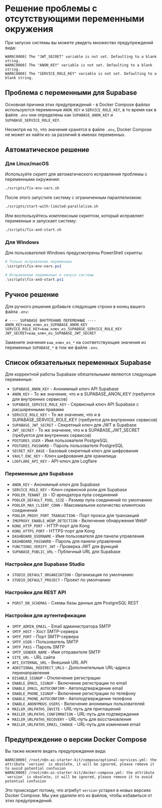 # Решение проблемы с отсутствующими переменными окружения

При запуске системы вы можете увидеть множество предупреждений вида:

```
WARN[0000] The "JWT_SECRET" variable is not set. Defaulting to a blank string.
WARN[0000] The "ANON_KEY" variable is not set. Defaulting to a blank string.
WARN[0000] The "SERVICE_ROLE_KEY" variable is not set. Defaulting to a blank string.
```

## Проблема с переменными для Supabase

Основная причина этих предупреждений - в Docker Compose файлах используются переменные `ANON_KEY` и `SERVICE_ROLE_KEY`, в то время как в файле `.env` они определены как `SUPABASE_ANON_KEY` и `SUPABASE_SERVICE_ROLE_KEY`. 

Несмотря на то, что значения хранятся в файле `.env`, Docker Compose не может их найти из-за различий в именах переменных.

## Автоматическое решение

### Для Linux/macOS

Используйте скрипт для автоматического исправления проблемы с переменными окружения:

```bash
./scripts/fix-env-vars.sh
```

После этого запустите систему с ограниченным параллелизмом:

```bash
./scripts/start-with-limited-parallelism.sh
```

Или воспользуйтесь комплексным скриптом, который исправляет переменные и запускает систему:

```bash
./scripts/fix-and-start.sh
```

### Для Windows

Для пользователей Windows предусмотрены PowerShell скрипты:

```powershell
# Только исправление переменных
.\scripts\fix-env-vars.ps1

# Исправление переменных и запуск системы
.\scripts\fix-and-start.ps1
```

## Ручное решение

Для ручного решения добавьте следующие строки в конец вашего файла `.env`:

```
# ---- SUPABASE ВНУТРЕННИЕ ПЕРЕМЕННЫЕ ----
ANON_KEY=ваш_ключ_из_SUPABASE_ANON_KEY
SERVICE_ROLE_KEY=ваш_ключ_из_SUPABASE_SERVICE_ROLE_KEY
JWT_SECRET=ваш_ключ_из_SUPABASE_JWT_SECRET
```

Замените значения `ваш_ключ_из_*` на соответствующие значения из переменных `SUPABASE_*` в том же файле `.env`.

## Список обязательных переменных Supabase

Для корректной работы Supabase обязательными являются следующие переменные:

- `SUPABASE_ANON_KEY` - Анонимный ключ API Supabase
- `ANON_KEY` - То же значение, что и в SUPABASE_ANON_KEY (требуется для внутренних сервисов)
- `SUPABASE_SERVICE_ROLE_KEY` - Сервисный ключ API Supabase с расширенными правами
- `SERVICE_ROLE_KEY` - То же значение, что и в SUPABASE_SERVICE_ROLE_KEY (требуется для внутренних сервисов)
- `SUPABASE_JWT_SECRET` - Секретный ключ для JWT в Supabase
- `JWT_SECRET` - То же значение, что и в SUPABASE_JWT_SECRET (требуется для внутренних сервисов)
- `POSTGRES_USER` - Имя пользователя PostgreSQL
- `POSTGRES_PASSWORD` - Пароль пользователя PostgreSQL
- `SECRET_KEY_BASE` - Базовый секретный ключ для шифрования
- `VAULT_ENC_KEY` - Ключ шифрования для хранилища
- `LOGFLARE_API_KEY` - API-ключ для Logflare

### Переменные для Supabase
- `ANON_KEY` - Анонимный ключ для Supabase
- `SERVICE_ROLE_KEY` - Ключ сервисной роли для Supabase
- `POOLER_TENANT_ID` - ID арендатора пула соединений
- `POOLER_DEFAULT_POOL_SIZE` - Размер пула соединений по умолчанию
- `POOLER_MAX_CLIENT_CONN` - Максимальное количество клиентских соединений
- `POOLER_PROXY_PORT_TRANSACTION` - Порт прокси для транзакций
- `IMGPROXY_ENABLE_WEBP_DETECTION` - Включение обнаружения WebP
- `KONG_HTTP_PORT` - HTTP-порт для Kong
- `KONG_HTTPS_PORT` - HTTPS-порт для Kong
- `DASHBOARD_USERNAME` - Имя пользователя для панели управления
- `DASHBOARD_PASSWORD` - Пароль для панели управления
- `FUNCTIONS_VERIFY_JWT` - Проверка JWT для функций
- `SUPABASE_PUBLIC_URL` - Публичный URL для Supabase

### Настройки для Supabase Studio
- `STUDIO_DEFAULT_ORGANIZATION` - Организация по умолчанию
- `STUDIO_DEFAULT_PROJECT` - Проект по умолчанию

### Настройки для REST API
- `PGRST_DB_SCHEMAS` - Схемы базы данных для PostgreSQL REST

### Настройки для аутентификации
- `SMTP_ADMIN_EMAIL` - Email администратора SMTP
- `SMTP_HOST` - Хост SMTP-сервера
- `SMTP_PORT` - Порт SMTP-сервера
- `SMTP_USER` - Пользователь SMTP
- `SMTP_PASS` - Пароль SMTP
- `SMTP_SENDER_NAME` - Имя отправителя SMTP
- `SITE_URL` - URL сайта
- `API_EXTERNAL_URL` - Внешний URL API
- `ADDITIONAL_REDIRECT_URLS` - Дополнительные URL-адреса перенаправления
- `DISABLE_SIGNUP` - Отключение регистрации
- `ENABLE_EMAIL_SIGNUP` - Включение регистрации по email
- `ENABLE_EMAIL_AUTOCONFIRM` - Автоподтверждение email
- `ENABLE_PHONE_SIGNUP` - Включение регистрации по телефону
- `ENABLE_PHONE_AUTOCONFIRM` - Автоподтверждение телефона
- `ENABLE_ANONYMOUS_USERS` - Включение анонимных пользователей
- `MAILER_URLPATHS_INVITE` - URL-путь для приглашений
- `MAILER_URLPATHS_CONFIRMATION` - URL-путь для подтверждения
- `MAILER_URLPATHS_RECOVERY` - URL-путь для восстановления
- `MAILER_URLPATHS_EMAIL_CHANGE` - URL-путь для изменения email

## Предупреждение о версии Docker Compose

Вы также можете видеть предупреждения вида:

```
WARN[0000] /root/n8n-ai-starter-kit/compose/optional-services.yml: the attribute `version` is obsolete, it will be ignored, please remove it to avoid potential confusion
WARN[0000] /root/n8n-ai-starter-kit/docker-compose.yml: the attribute `version` is obsolete, it will be ignored, please remove it to avoid potential confusion
```

Это происходит потому, что атрибут `version` устарел в новых версиях Docker Compose. Мы уже удалили его из файлов, чтобы избавиться от этих предупреждений.
